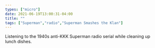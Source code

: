 ```yaml
---
types: ["micro"]
date: 2021-06-19T13:00:31-04:00
title: ""
tags: ["Superman","radio","Superman Smashes the Klan"]
---
```

Listening to the 1940s anti-KKK Superman radio serial while cleaning up lunch dishes.
